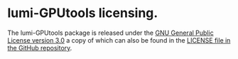 # lumi-GPUtools licensing.

The lumi-GPUtools package is released under the 
[GNU General Public License version 3.0](https://www.gnu.org/licenses/gpl-3.0.html)
a copy of which can also be found in the
[LICENSE file in the GitHub repository](https://github.com/klust/LUMI-GPUtools/blob/main/LICENSE).
